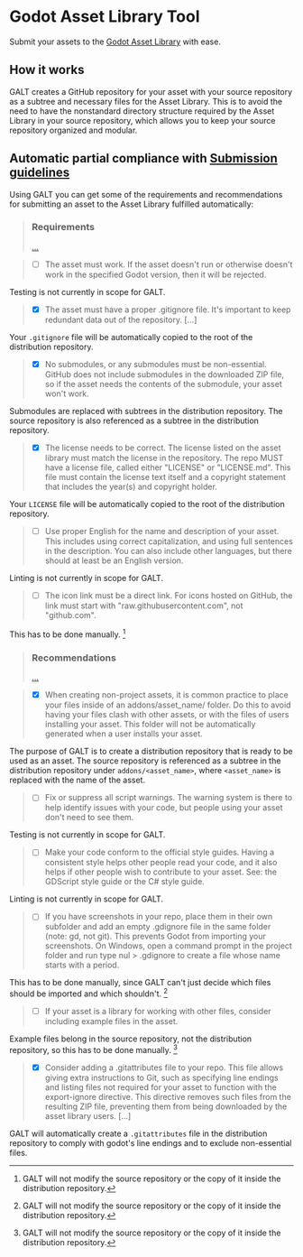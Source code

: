# Godot Asset Library Tool

Submit your assets to the [Godot Asset Library](https://godotengine.org/asset-library/assets) with ease.

## How it works

GALT creates a GitHub repository for your asset with your source repository as a subtree and necessary files for the Asset Library. This is to avoid the need to have the nonstandard directory structure required by the Asset Library in your source repository, which allows you to keep your source repository organized and modular.

## Automatic partial compliance with [Submission guidelines](https://docs.godotengine.org/en/latest/community/asset_library/submitting_to_assetlib.html)

Using GALT you can get some of the requirements and recommendations for submitting an asset to the Asset Library fulfilled automatically:

> ### Requirements
>
> [...](https://docs.godotengine.org/en/latest/community/asset_library/submitting_to_assetlib.html#requirements)

> - [ ] The asset must work. If the asset doesn't run or otherwise doesn't work in the specified Godot version, then it will be rejected.

Testing is not currently in scope for GALT.

> - [x] The asset must have a proper .gitignore file. It's important to keep redundant data out of the repository. [...]

Your `.gitignore` file will be automatically copied to the root of the distribution repository.

> - [x] No submodules, or any submodules must be non-essential. GitHub does not include submodules in the downloaded ZIP file, so if the asset needs the contents of the submodule, your asset won't work.

Submodules are replaced with subtrees in the distribution repository. The source repository is also referenced as a subtree in the distribution repository.

> - [x] The license needs to be correct. The license listed on the asset library must match the license in the repository. The repo MUST have a license file, called either "LICENSE" or "LICENSE.md". This file must contain the license text itself and a copyright statement that includes the year(s) and copyright holder.

Your `LICENSE` file will be automatically copied to the root of the distribution repository.

> - [ ] Use proper English for the name and description of your asset. This includes using correct capitalization, and using full sentences in the description. You can also include other languages, but there should at least be an English version.

Linting is not currently in scope for GALT.

> - [ ] The icon link must be a direct link. For icons hosted on GitHub, the link must start with "raw.githubusercontent.com", not "github.com".

This has to be done manually. [^1]

> ### Recommendations
>
> [...](https://docs.godotengine.org/en/latest/community/asset_library/submitting_to_assetlib.html#requirements)

> - [x] When creating non-project assets, it is common practice to place your files inside of an addons/asset_name/ folder. Do this to avoid having your files clash with other assets, or with the files of users installing your asset. This folder will not be automatically generated when a user installs your asset.

The purpose of GALT is to create a distribution repository that is ready to be used as an asset. The source repository is referenced as a subtree in the distribution repository under `addons/<asset_name>`, where `<asset_name>` is replaced with the name of the asset.

> - [ ] Fix or suppress all script warnings. The warning system is there to help identify issues with your code, but people using your asset don't need to see them.

Testing is not currently in scope for GALT.

> - [ ] Make your code conform to the official style guides. Having a consistent style helps other people read your code, and it also helps if other people wish to contribute to your asset. See: the GDScript style guide or the C# style guide.

Linting is not currently in scope for GALT.

> - [ ] If you have screenshots in your repo, place them in their own subfolder and add an empty .gdignore file in the same folder (note: gd, not git). This prevents Godot from importing your screenshots. On Windows, open a command prompt in the project folder and run type nul > .gdignore to create a file whose name starts with a period.

This has to be done manually, since GALT can't just decide which files should be imported and which shouldn't. [^1]

> - [ ] If your asset is a library for working with other files, consider including example files in the asset.

Example files belong in the source repository, not the distribution repository, so this has to be done manually. [^1]

> - [x] Consider adding a .gitattributes file to your repo. This file allows giving extra instructions to Git, such as specifying line endings and listing files not required for your asset to function with the export-ignore directive. This directive removes such files from the resulting ZIP file, preventing them from being downloaded by the asset library users. [...]

GALT will automatically create a `.gitattributes` file in the distribution repository to comply with godot's line endings and to exclude non-essential files.

[^1]: GALT will not modify the source repository or the copy of it inside the distribution repository.
